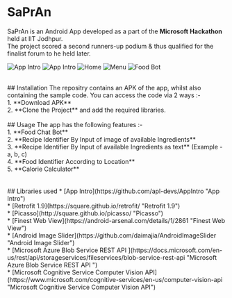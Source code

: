 # SaPrAn
SaPrAn is an Android App developed as a part of the **Microsoft** **Hackathon** held at IIT Jodhpur. 
<br/> The project scored a second runners-up podium & thus qualified for the finalist forum to he held later.
<br/>

![App Intro](https://github.com/royalpranjal/SaPrAn/blob/master/intro1.png "App Intro")
![App Intro](https://github.com/royalpranjal/SaPrAn/blob/master/into2.png "App Intro")
![Home](https://github.com/royalpranjal/SaPrAn/blob/master/home.png "App Home")
![Menu](https://github.com/royalpranjal/SaPrAn/blob/master/menu.png "App Menu")
![Food Bot](https://github.com/royalpranjal/SaPrAn/blob/master/bot.png "Food bot")

<br/>
## Installation
The repositry contains an APK of the app, whilst also containing the sample code. You can access the code via 2 ways :- <br/> 
1. **Download APK** <br/>
2. **Clone the Project** and add the required libraries.<br/>
<br/>
## Usage
The app has the following features :- <br/>
1. **Food Chat Bot** <br/>
2. **Recipe Identifier By Input of image of available Ingredients** <br/>
3. **Recipe Identifier By Input of available Ingredients as text** (Example - a, b, c) <br/>
4. **Food Identifier According to Location** <br/>
5. **Calorie Calculator** <br/>
<br/><br/>
## Libraries used
* [App Intro](https://github.com/apl-devs/AppIntro "App Intro") 
</br>
* [Retrofit 1.9](https://square.github.io/retrofit/ "Retrofit 1.9")
</br>
* [Picasso](http://square.github.io/picasso/ "Picasso")
</br>
* [Finest Web View](https://android-arsenal.com/details/1/2861 "Finest Web View")
</br>
* [Android Image Slider](https://github.com/daimajia/AndroidImageSlider "Android Image Slider")
</br>
* [Microsoft Azure Blob Service REST API ](https://docs.microsoft.com/en-us/rest/api/storageservices/fileservices/blob-service-rest-api "Microsoft Azure Blob Service REST API ")
</br>
* [Microsoft Cognitive Service Computer Vision API](https://www.microsoft.com/cognitive-services/en-us/computer-vision-api "Microsoft Cognitive Service Computer Vision API")
